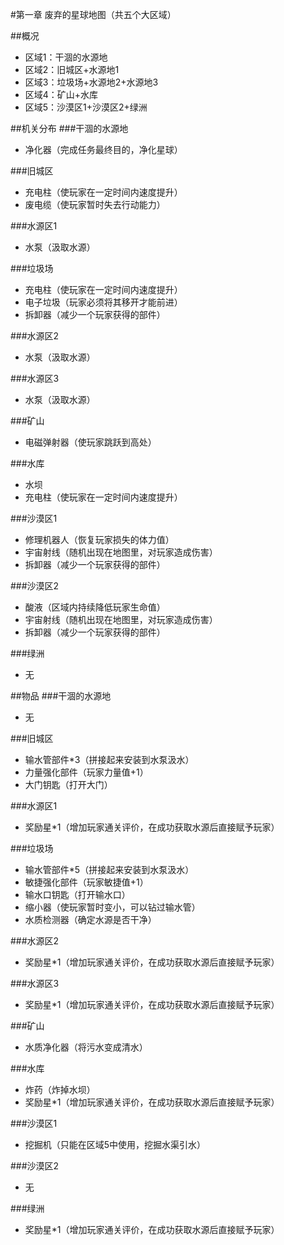 #第一章 废弃的星球地图（共五个大区域）

##概况
* 区域1：干涸的水源地
* 区域2：旧城区+水源地1
* 区域3：垃圾场+水源地2+水源地3
* 区域4：矿山+水库
* 区域5：沙漠区1+沙漠区2+绿洲

##机关分布
###干涸的水源地
* 净化器（完成任务最终目的，净化星球）

###旧城区
* 充电柱（使玩家在一定时间内速度提升）
* 废电缆（使玩家暂时失去行动能力）

###水源区1
* 水泵（汲取水源）

###垃圾场
* 充电柱（使玩家在一定时间内速度提升）
* 电子垃圾（玩家必须将其移开才能前进）
* 拆卸器（减少一个玩家获得的部件）

###水源区2
* 水泵（汲取水源）

###水源区3
* 水泵（汲取水源）

###矿山
* 电磁弹射器（使玩家跳跃到高处）

###水库
* 水坝
* 充电柱（使玩家在一定时间内速度提升）

###沙漠区1
* 修理机器人（恢复玩家损失的体力值）
* 宇宙射线（随机出现在地图里，对玩家造成伤害）
* 拆卸器（减少一个玩家获得的部件）

###沙漠区2
* 酸液（区域内持续降低玩家生命值）
* 宇宙射线（随机出现在地图里，对玩家造成伤害）
* 拆卸器（减少一个玩家获得的部件）

###绿洲
* 无

##物品
###干涸的水源地
* 无

###旧城区
* 输水管部件*3（拼接起来安装到水泵汲水）
* 力量强化部件（玩家力量值+1）
* 大门钥匙（打开大门）

###水源区1
* 奖励星*1（增加玩家通关评价，在成功获取水源后直接赋予玩家）

###垃圾场
* 输水管部件*5（拼接起来安装到水泵汲水）
* 敏捷强化部件（玩家敏捷值+1）
* 输水口钥匙（打开输水口）
* 缩小器（使玩家暂时变小，可以钻过输水管）
* 水质检测器（确定水源是否干净）

###水源区2
* 奖励星*1（增加玩家通关评价，在成功获取水源后直接赋予玩家）

###水源区3
* 奖励星*1（增加玩家通关评价，在成功获取水源后直接赋予玩家）

###矿山
* 水质净化器（将污水变成清水）

###水库
* 炸药（炸掉水坝）
* 奖励星*1（增加玩家通关评价，在成功获取水源后直接赋予玩家）

###沙漠区1
* 挖掘机（只能在区域5中使用，挖掘水渠引水）

###沙漠区2
* 无

###绿洲
* 奖励星*1（增加玩家通关评价，在成功获取水源后直接赋予玩家）

